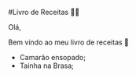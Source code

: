#Livro de Receitas :man_cook:

Olá, 

Bem vindo ao meu livro de receitas :wave:

- Camarão ensopado;
- Tainha na Brasa;
